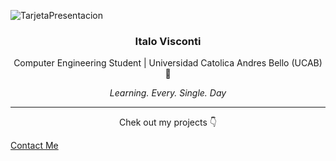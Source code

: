 ![TarjetaPresentacion](https://user-images.githubusercontent.com/108308939/221066864-e7858ab2-67de-495a-a2fe-3a7ba0b7e105.png)

<h3 align='center'>
  Italo Visconti
</h3>

<p align='center'>
  Computer Engineering Student | Universidad Catolica Andres Bello (UCAB) 📖
</p>  

<div align='center'>
  <i>
    Learning. Every. Single. Day
  </i>
</div>

---

<p align='center'>
  Chek out my projects 👇
</p>

[Contact Me](mailto:hermanosvisconti@hotmail.com)
